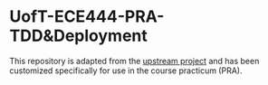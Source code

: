# UofT-ECE444-PRA-TDD&Deployment
This repository is adapted from the [upstream project](https://github.com/mjhea0/flaskr-tdd) and has been customized specifically for use in the course practicum (PRA).
